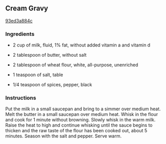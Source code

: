 ## Cream Gravy

[93ed3a884c](http://www.epicurious.com/recipes/food/views/cream-gravy-382834)

### Ingredients

 - 2 cup of milk, fluid, 1% fat, without added vitamin a and vitamin d

 - 2 tablespoon of butter, without salt

 - 2 tablespoon of wheat flour, white, all-purpose, unenriched

 - 1 teaspoon of salt, table

 - 1/4 teaspoon of spices, pepper, black

### Instructions

Put the milk in a small saucepan and bring to a simmer over medium heat. Melt the butter in a small saucepan over medium heat. Whisk in the flour and cook for 1 minute without browning. Slowly whisk in the warm milk. Raise the heat to high and continue whisking until the sauce begins to thicken and the raw taste of the flour has been cooked out, about 5 minutes. Season with the salt and pepper. Serve warm.